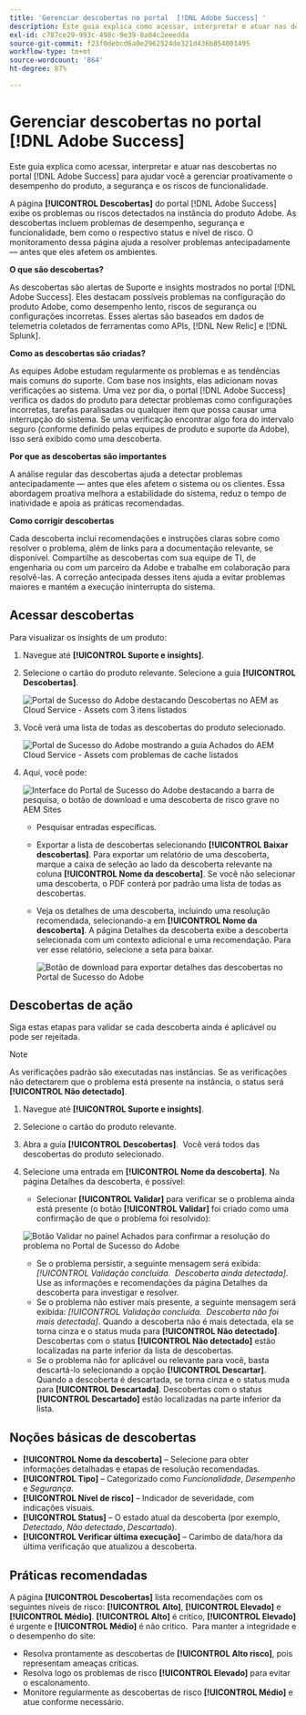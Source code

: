 ```yaml
---
title: 'Gerenciar descobertas no portal  [!DNL Adobe Success] '
description: Este guia explica como acessar, interpretar e atuar nas descobertas no Portal  [!DNL Adobe Success]  para ajudar você a gerenciar proativamente o desempenho do produto, a segurança e os riscos de funcionalidade.
exl-id: c787ce29-993c-498c-9e39-8a04c2eeedda
source-git-commit: f23f0debcd6a0e2962524de321d436b854001495
workflow-type: tm+mt
source-wordcount: '864'
ht-degree: 87%

---
```


# Gerenciar descobertas no portal [!DNL Adobe Success]

Este guia explica como acessar, interpretar e atuar nas descobertas no portal [!DNL Adobe Success] para ajudar você a gerenciar proativamente o desempenho do produto, a segurança e os riscos de funcionalidade.

A página **[!UICONTROL Descobertas]** do portal [!DNL Adobe Success] exibe os problemas ou riscos detectados na instância do produto Adobe. As descobertas incluem problemas de desempenho, segurança e funcionalidade, bem como o respectivo status e nível de risco. O monitoramento dessa página ajuda a resolver problemas antecipadamente — antes que eles afetem os ambientes.

**O que são descobertas?**

As descobertas são alertas de Suporte e insights mostrados no portal [!DNL Adobe Success]. Eles destacam possíveis problemas na configuração do produto Adobe, como desempenho lento, riscos de segurança ou configurações incorretas. Esses alertas são baseados em dados de telemetria coletados de ferramentas como APIs, [!DNL New Relic] e [!DNL Splunk].

**Como as descobertas são criadas?**

As equipes Adobe estudam regularmente os problemas e as tendências mais comuns do suporte. Com base nos insights, elas adicionam novas verificações ao sistema. Uma vez por dia, o portal [!DNL Adobe Success] verifica os dados do produto para detectar problemas como configurações incorretas, tarefas paralisadas ou qualquer item que possa causar uma interrupção do sistema. Se uma verificação encontrar algo fora do intervalo seguro (conforme definido pelas equipes de produto e suporte da Adobe), isso será exibido como uma descoberta.

**Por que as descobertas são importantes**

A análise regular das descobertas ajuda a detectar problemas antecipadamente — antes que eles afetem o sistema ou os clientes. Essa abordagem proativa melhora a estabilidade do sistema, reduz o tempo de inatividade e apoia as práticas recomendadas.

**Como corrigir descobertas**

Cada descoberta inclui recomendações e instruções claras sobre como resolver o problema, além de links para a documentação relevante, se disponível. Compartilhe as descobertas com sua equipe de TI, de engenharia ou com um parceiro da Adobe e trabalhe em colaboração para resolvê-las. A correção antecipada desses itens ajuda a evitar problemas maiores e mantém a execução ininterrupta do sistema.


## Acessar descobertas

Para visualizar os insights de um produto:

1. Navegue até **[!UICONTROL Suporte e insights]**.
1. Selecione o cartão do produto relevante. Selecione a guia **[!UICONTROL Descobertas]**.

   ![Portal de Sucesso do Adobe destacando Descobertas no AEM as Cloud Service - Assets com 3 itens listados](../../assets/asp-support-inisghts-findings.png "Exibir descobertas para o AEM Assets no Cloud Service")


1. Você verá uma lista de todas as descobertas do produto selecionado.

   ![Portal de Sucesso do Adobe mostrando a guia Achados do AEM Cloud Service - Assets com problemas de cache listados](../../assets/adobe-success-portal-findings.png "Exibir descobertas relacionadas ao cache do AEM Assets no Cloud Service")

1. Aqui, você pode:

   ![Interface do Portal de Sucesso do Adobe destacando a barra de pesquisa, o botão de download e uma descoberta de risco grave no AEM Sites](../../assets/adobe-success-portal-download.png "Pesquise, baixe ou exiba descobertas para o AEM Sites no Cloud Service")

   * Pesquisar entradas específicas.
   * Exportar a lista de descobertas selecionando **[!UICONTROL Baixar descobertas]**. Para exportar um relatório de uma descoberta, marque a caixa de seleção ao lado da descoberta relevante na coluna **[!UICONTROL Nome da descoberta]**. Se você não selecionar uma descoberta, o PDF conterá por padrão uma lista de todas as descobertas.
   * Veja os detalhes de uma descoberta, incluindo uma resolução recomendada, selecionando-a em **[!UICONTROL Nome da descoberta]**. A página Detalhes da descoberta exibe a descoberta selecionada com um contexto adicional e uma recomendação. Para ver esse relatório, selecione a seta para baixar.


     ![Botão de download para exportar detalhes das descobertas no Portal de Sucesso do Adobe](../../assets/findings-details.png "Baixar o relatório destas descobertas")


## Descobertas de ação

Siga estas etapas para validar se cada descoberta ainda é aplicável ou pode ser rejeitada.

>[!NOTE]
>
>As verificações padrão são executadas nas instâncias. Se as verificações não detectarem que o problema está presente na instância, o status será **[!UICONTROL Não detectado]**.

1. Navegue até **[!UICONTROL Suporte e insights]**.
1. Selecione o cartão do produto relevante.
1. Abra a guia **[!UICONTROL Descobertas]**.  Você verá todos das descobertas do produto selecionado.
1. Selecione uma entrada em **[!UICONTROL Nome da descoberta]**. Na página Detalhes da descoberta, é possível:
   * Selecionar **[!UICONTROL Validar]** para verificar se o problema ainda está presente (o botão **[!UICONTROL Validar]** foi criado como uma confirmação de que o problema foi resolvido):

   ![Botão Validar no painel Achados para confirmar a resolução do problema no Portal de Sucesso do Adobe](../../assets/adobe-success-portal-validate.png "Botão Validar")


   * Se o problema persistir, a seguinte mensagem será exibida: *[!UICONTROL Validação concluída.  Descoberta ainda detectada]*. Use as informações e recomendações da página Detalhes da descoberta para investigar e resolver.
   * Se o problema não estiver mais presente, a seguinte mensagem será exibida: *[!UICONTROL Validação concluída.  Descoberta não foi mais detectada]*. Quando a descoberta não é mais detectada, ela se torna cinza e o status muda para **[!UICONTROL Não detectado]**. Descobertas com o status **[!UICONTROL Não detectado]** estão localizadas na parte inferior da lista de descobertas.
   * Se o problema não for aplicável ou relevante para você, basta descartá-lo selecionando a opção **[!UICONTROL Descartar]**. Quando a descoberta é descartada, se torna cinza e o status muda para **[!UICONTROL Descartada]**.  Descobertas com o status **[!UICONTROL Descartado]** estão localizadas na parte inferior da lista.

## Noções básicas de descobertas

* **[!UICONTROL Nome da descoberta]** – Selecione para obter informações detalhadas e etapas de resolução recomendadas.
* **[!UICONTROL Tipo]** – Categorizado como *Funcionalidade*, *Desempenho* e *Segurança*.
* **[!UICONTROL Nível de risco]** – Indicador de severidade, com indicações visuais.
* **[!UICONTROL Status]** – O estado atual da descoberta (por exemplo, *Detectado*, *Não detectado*, *Descartado*).
* **[!UICONTROL Verificar última execução]** – Carimbo de data/hora da última verificação que atualizou a descoberta.


## Práticas recomendadas

A página **[!UICONTROL Descobertas]** lista recomendações com os seguintes níveis de risco: **[!UICONTROL Alto]**, **[!UICONTROL Elevado]** e **[!UICONTROL Médio]**. **[!UICONTROL Alto]** é crítico, **[!UICONTROL Elevado]** é urgente e **[!UICONTROL Médio]** é não crítico.  Para manter a integridade e o desempenho do site:

* Resolva prontamente as descobertas de **[!UICONTROL Alto risco]**, pois representam ameaças críticas.
* Resolva logo os problemas de risco **[!UICONTROL Elevado]** para evitar o escalonamento.
* Monitore regularmente as descobertas de risco **[!UICONTROL Médio]** e atue conforme necessário.
